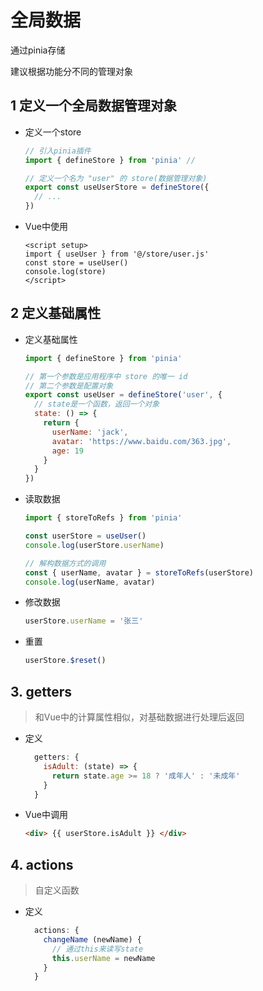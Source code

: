 # 全局数据

通过pinia存储

建议根据功能分不同的管理对象

## 1 定义一个全局数据管理对象

- 定义一个store

  ```js
  // 引入pinia插件
  import { defineStore } from 'pinia' // 
  
  // 定义一个名为 "user" 的 store(数据管理对象)
  export const useUserStore = defineStore({
    // ...
  })
  ```

- Vue中使用

  ```vue
  <script setup>
  import { useUser } from '@/store/user.js'
  const store = useUser()
  console.log(store)
  </script>
  ```

  

## 2 定义基础属性

- 定义基础属性

  ```js
  import { defineStore } from 'pinia'
  
  // 第一个参数是应用程序中 store 的唯一 id
  // 第二个参数是配置对象
  export const useUser = defineStore('user', {
    // state是一个函数，返回一个对象
    state: () => {
      return {
        userName: 'jack',
        avatar: 'https://www.baidu.com/363.jpg',
        age: 19
      }
    }
  })
  ```
  
- 读取数据

  ```js
  import { storeToRefs } from 'pinia'
  
  const userStore = useUser()
  console.log(userStore.userName)
  
  // 解构数据方式的调用
  const { userName, avatar } = storeToRefs(userStore)
  console.log(userName, avatar)
  ```
  
- 修改数据

  ```js
  userStore.userName = '张三'
  ```

- 重置

  ```js
  userStore.$reset()
  ```

  

## 3. getters

> 和Vue中的计算属性相似，对基础数据进行处理后返回

- 定义

  ```js
    getters: {
      isAdult: (state) => {
        return state.age >= 18 ? '成年人' : '未成年'
      }
    }
  ```

- Vue中调用

  ```html
  <div> {{ userStore.isAdult }} </div>
  ```



## 4. actions

> 自定义函数

- 定义

  ```js
    actions: {
      changeName (newName) {
        // 通过this来读写state
        this.userName = newName
      }
    }
  ```

  

